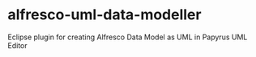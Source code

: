 # alfresco-uml-data-modeller
Eclipse plugin for creating Alfresco Data Model as UML in Papyrus UML Editor

